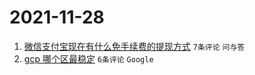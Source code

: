 # 2021-11-28

1. [微信支付宝现在有什么免手续费的提现方式](https://www.v2ex.com/t/818482) `7条评论` `问与答`
1. [gcp 哪个区最稳定](https://www.v2ex.com/t/818467) `6条评论` `Google`
